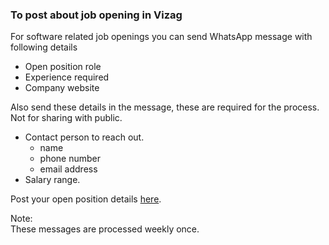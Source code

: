 ### To post about job opening in Vizag

For software related job openings you can send WhatsApp message with following details
+ Open position role
+ Experience required
+ Company website

Also send these details in the message, these are required for the process. Not for sharing with public.
+ Contact person to reach out.
	+ name 
	+ phone number
	+ email address
+ Salary range.


Post your open position details [here](https://api.whatsapp.com/send?phone=917674882980‬&text=Open%20position%20in%20our%20company...).  

Note:  
These messages are processed weekly once.  
